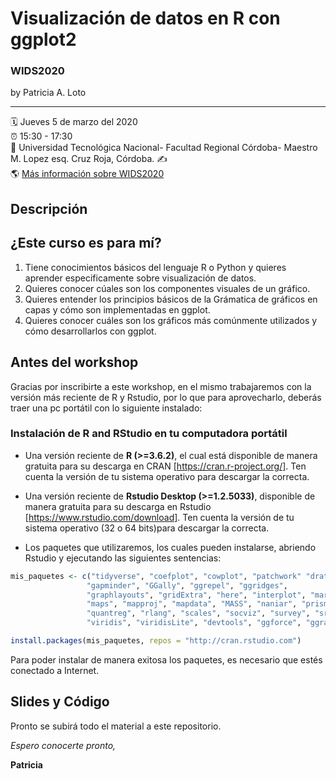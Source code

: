 

Visualización de datos en R con ggplot2
================

### WIDS2020

by Patricia A. Loto

-----

:spiral_calendar: Jueves 5 de marzo del 2020  
:alarm_clock:     15:30 - 17:30  
:hotel:           Universidad Tecnológica Nacional- Facultad Regional Córdoba- Maestro M. Lopez esq. Cruz Roja, Córdoba.
:writing_hand:    
:earth_americas:  [Más información sobre WIDS2020](https://http://metcba.org/)  

## Descripción

## ¿Este curso es para mí?
1. Tiene conocimientos básicos del lenguaje R o Python y quieres aprender especificamente sobre visualización de datos.
2. Quieres conocer cúales son los componentes visuales de un gráfico.
3. Quieres entender los principios básicos de la Grámatica de gráficos en capas y cómo son implementadas en ggplot.
4. Quieres conocer cuáles son los gráficos más comúnmente utilizados y cómo desarrollarlos con ggplot.


## Antes del workshop

Gracias por inscribirte a este workshop, en el mismo trabajaremos con la versión más reciente de R y Rstudio, por lo que para aprovecharlo, deberás traer una pc portátil con lo siguiente instalado:

### Instalación de R and RStudio en tu computadora portátil

- Una versión reciente de **R (>=3.6.2)**, el cual está disponible de manera gratuita para su descarga en CRAN [https://cran.r-project.org/]. Ten cuenta la versión de tu sistema operativo para descargar la correcta.

- Una versión reciente de **Rstudio Desktop (>=1.2.5033)**, disponible de manera gratuita para su descarga en Rstudio [https://www.rstudio.com/download]. Ten cuenta la versión de tu sistema operativo (32 o 64 bits)para descargar la correcta.

- Los paquetes que utilizaremos, los cuales pueden instalarse, abriendo Rstudio y ejecutando las siguientes sentencias:

``` R
mis_paquetes <- c("tidyverse", "coefplot", "cowplot", "patchwork" "drat",
                 "gapminder", "GGally", "ggrepel", "ggridges",  
                 "graphlayouts", "gridExtra", "here", "interplot", "margins", 
                 "maps", "mapproj", "mapdata", "MASS", "naniar", "prismatic", 
                 "quantreg", "rlang", "scales", "socviz", "survey", "srvyr", 
                 "viridis", "viridisLite", "devtools", "ggforce", "ggraph", "sf")

install.packages(mis_paquetes, repos = "http://cran.rstudio.com")

```
Para poder instalar de manera exitosa los paquetes, es necesario que estés conectado a Internet.

## Slides y Código
Pronto se subirá todo el material a este repositorio.

*Espero conocerte pronto,*

**Patricia**

